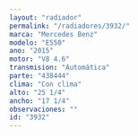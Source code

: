 ```yaml
---
layout: "radiador"
permalink: "/radiadores/3932/"
marca: "Mercedes Benz"
modelo: "E550"
ano: "2015"
motor: "V8 4.6"
transmision: "Automática"
parte: "438444"
clima: "Con clima"
alto: "25 1/4"
ancho: "17 1/4"
observaciones: ""
id: "3932"
---
```


